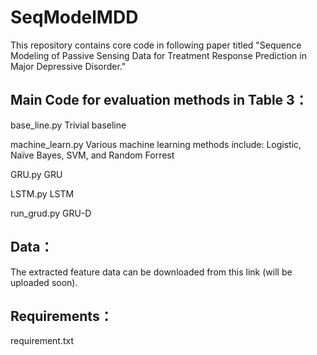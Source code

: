 # SeqModelMDD

This repository contains core code in following paper titled "Sequence Modeling of Passive Sensing Data for Treatment Response Prediction in Major Depressive Disorder."

## Main Code for evaluation methods in Table 3：

  base_line.py Trivial baseline
  
  machine_learn.py Various machine learning methods include: Logistic, Naïve Bayes, SVM, and Random Forrest
  
  GRU.py GRU
  
  LSTM.py LSTM
  
  run_grud.py GRU-D
  
  

## Data：

  The extracted feature data can be downloaded from this link (will be uploaded soon).

## Requirements：

 requirement.txt
